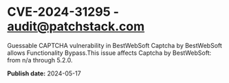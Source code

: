 # CVE-2024-31295 - audit@patchstack.com

Guessable CAPTCHA vulnerability in BestWebSoft Captcha by BestWebSoft allows Functionality Bypass.This issue affects Captcha by BestWebSoft: from n/a through 5.2.0.

**Publish date:** 2024-05-17
